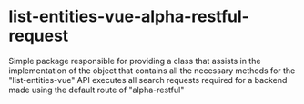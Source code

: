 # list-entities-vue-alpha-restful-request

Simple package responsible for providing a class that assists in the implementation of the object that contains all the necessary methods for the "list-entities-vue" API executes all search requests required for a backend made using the default route of "alpha-restful"